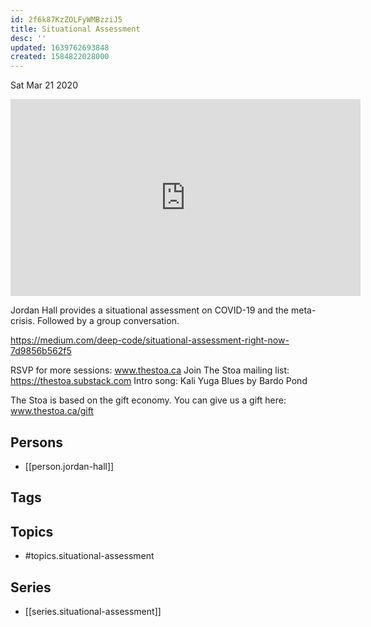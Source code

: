 ```yaml
---
id: 2f6k87KzZOLFyWMBzziJ5
title: Situational Assessment
desc: ''
updated: 1639762693848
created: 1584822028000
---
```





Sat Mar 21 2020

<iframe width="560" height="315" src="https://www.youtube.com/embed/Lb8uelYBekE" title="Situational Assessment w/ Jordan Hall (March 21, 2020)" frameborder="0" allow="accelerometer; autoplay; clipboard-write; encrypted-media; gyroscope; picture-in-picture" allowfullscreen ></iframe>

Jordan Hall provides a situational assessment on COVID-19 and the meta-crisis. Followed by a group conversation. 

https://medium.com/deep-code/situational-assessment-right-now-7d9856b562f5

RSVP for more sessions: www.thestoa.ca
Join The Stoa mailing list: https://thestoa.substack.com
Intro song: Kali Yuga Blues by Bardo Pond

The Stoa is based on the gift economy. You can give us a gift here: www.thestoa.ca/gift

## Persons

- [[person.jordan-hall]]

## Tags



## Topics

- #topics.situational-assessment

## Series

- [[series.situational-assessment]]


